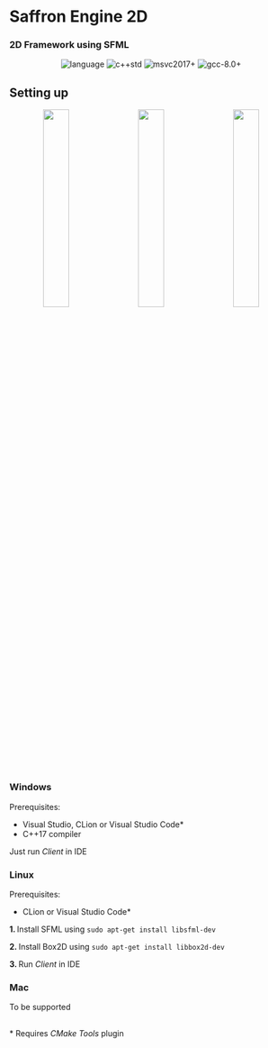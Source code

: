 # Saffron Engine 2D
### 2D Framework using SFML </br>

<p align="center">
    <img src="https://img.shields.io/badge/language-C++-blue.svg" alt="language">
    <img src="https://img.shields.io/badge/std-C++20-blue.svg" alt="c++std">
    <img src="https://img.shields.io/badge/mvsc-2019+-ff69b4.svg" alt="msvc2017+">
    <img src="https://img.shields.io/badge/gcc-10.0+-ff69b4.svg" alt="gcc-8.0+">
</p>

## Setting up
<p align="center">
    <img src="https://github.com/saffronjam/SaffronEngine2D/blob/master/startCMakeProjectCLion.png" width="30%">
    <img width="2%">
    <img src="https://github.com/saffronjam/SaffronEngine2D/blob/master/startCMakeProjectVS.png" width="30%">
    <img width="2%">
    <img src="https://github.com/saffronjam/SaffronEngine2D/blob/master/startCMakeProjectVSCode.png" width="30%">
</p>

### Windows
Prerequisites: 
- Visual Studio, CLion or Visual Studio Code*
- C++17 compiler

Just run <i>Client</i> in IDE

### Linux
Prerequisites: 
- CLion or Visual Studio Code*

<b> 1. </b> Install SFML using ``sudo apt-get install libsfml-dev``

<b> 2. </b> Install Box2D using ``sudo apt-get install libbox2d-dev``

<b> 3. </b> Run <i>Client</i> in IDE


### Mac
To be supported

##

\* Requires <i>CMake Tools</i> plugin
